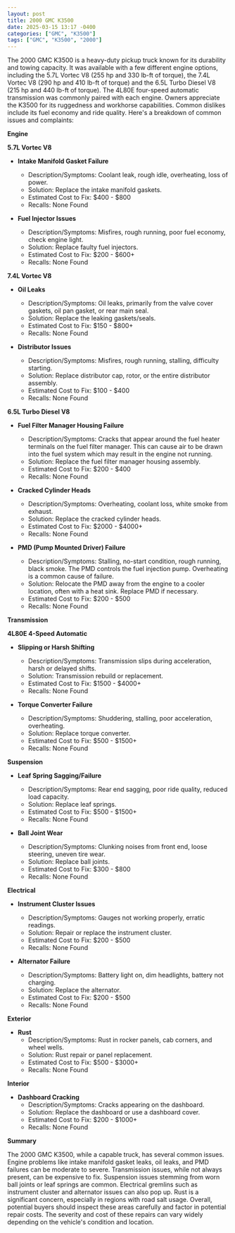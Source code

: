 ```yaml
---
layout: post
title: 2000 GMC K3500
date: 2025-03-15 13:17 -0400
categories: ["GMC", "K3500"]
tags: ["GMC", "K3500", "2000"]
---
```

The 2000 GMC K3500 is a heavy-duty pickup truck known for its durability and towing capacity. It was available with a few different engine options, including the 5.7L Vortec V8 (255 hp and 330 lb-ft of torque), the 7.4L Vortec V8 (290 hp and 410 lb-ft of torque) and the 6.5L Turbo Diesel V8 (215 hp and 440 lb-ft of torque). The 4L80E four-speed automatic transmission was commonly paired with each engine. Owners appreciate the K3500 for its ruggedness and workhorse capabilities. Common dislikes include its fuel economy and ride quality.
Here's a breakdown of common issues and complaints:

**Engine**

**5.7L Vortec V8**
*   **Intake Manifold Gasket Failure**
    *   Description/Symptoms: Coolant leak, rough idle, overheating, loss of power.
    *   Solution: Replace the intake manifold gaskets.
    *   Estimated Cost to Fix: $400 - $800
    *   Recalls: None Found

*   **Fuel Injector Issues**
    *   Description/Symptoms: Misfires, rough running, poor fuel economy, check engine light.
    *   Solution: Replace faulty fuel injectors.
    *   Estimated Cost to Fix: $200 - $600+
    *   Recalls: None Found

**7.4L Vortec V8**

*   **Oil Leaks**
    *   Description/Symptoms: Oil leaks, primarily from the valve cover gaskets, oil pan gasket, or rear main seal.
    *   Solution: Replace the leaking gaskets/seals.
    *   Estimated Cost to Fix: $150 - $800+
    *   Recalls: None Found

*   **Distributor Issues**
    *   Description/Symptoms: Misfires, rough running, stalling, difficulty starting.
    *   Solution: Replace distributor cap, rotor, or the entire distributor assembly.
    *   Estimated Cost to Fix: $100 - $400
    *   Recalls: None Found

**6.5L Turbo Diesel V8**
* **Fuel Filter Manager Housing Failure**
    * Description/Symptoms: Cracks that appear around the fuel heater terminals on the fuel filter manager. This can cause air to be drawn into the fuel system which may result in the engine not running.
    * Solution: Replace the fuel filter manager housing assembly.
    * Estimated Cost to Fix: $200 - $400
    * Recalls: None Found

*   **Cracked Cylinder Heads**
    *   Description/Symptoms: Overheating, coolant loss, white smoke from exhaust.
    *   Solution: Replace the cracked cylinder heads.
    *   Estimated Cost to Fix: $2000 - $4000+
    *   Recalls: None Found

*   **PMD (Pump Mounted Driver) Failure**
    *   Description/Symptoms: Stalling, no-start condition, rough running, black smoke. The PMD controls the fuel injection pump. Overheating is a common cause of failure.
    *   Solution: Relocate the PMD away from the engine to a cooler location, often with a heat sink. Replace PMD if necessary.
    *   Estimated Cost to Fix: $200 - $500
    *   Recalls: None Found

**Transmission**

**4L80E 4-Speed Automatic**

*   **Slipping or Harsh Shifting**
    *   Description/Symptoms: Transmission slips during acceleration, harsh or delayed shifts.
    *   Solution: Transmission rebuild or replacement.
    *   Estimated Cost to Fix: $1500 - $4000+
    *   Recalls: None Found

*   **Torque Converter Failure**
    *   Description/Symptoms: Shuddering, stalling, poor acceleration, overheating.
    *   Solution: Replace torque converter.
    *   Estimated Cost to Fix: $500 - $1500+
    *   Recalls: None Found

**Suspension**

*   **Leaf Spring Sagging/Failure**
    *   Description/Symptoms: Rear end sagging, poor ride quality, reduced load capacity.
    *   Solution: Replace leaf springs.
    *   Estimated Cost to Fix: $500 - $1500+
    *   Recalls: None Found

*   **Ball Joint Wear**
    *   Description/Symptoms: Clunking noises from front end, loose steering, uneven tire wear.
    *   Solution: Replace ball joints.
    *   Estimated Cost to Fix: $300 - $800
    *   Recalls: None Found

**Electrical**

*   **Instrument Cluster Issues**
    *   Description/Symptoms: Gauges not working properly, erratic readings.
    *   Solution: Repair or replace the instrument cluster.
    *   Estimated Cost to Fix: $200 - $500
    *   Recalls: None Found

*   **Alternator Failure**
    *   Description/Symptoms: Battery light on, dim headlights, battery not charging.
    *   Solution: Replace the alternator.
    *   Estimated Cost to Fix: $200 - $500
    *   Recalls: None Found

**Exterior**

*   **Rust**
    *   Description/Symptoms: Rust in rocker panels, cab corners, and wheel wells.
    *   Solution: Rust repair or panel replacement.
    *   Estimated Cost to Fix: $500 - $3000+
    *   Recalls: None Found

**Interior**

*   **Dashboard Cracking**
    *   Description/Symptoms: Cracks appearing on the dashboard.
    *   Solution: Replace the dashboard or use a dashboard cover.
    *   Estimated Cost to Fix: $200 - $1000+
    *   Recalls: None Found

**Summary**

The 2000 GMC K3500, while a capable truck, has several common issues. Engine problems like intake manifold gasket leaks, oil leaks, and PMD failures can be moderate to severe. Transmission issues, while not always present, can be expensive to fix. Suspension issues stemming from worn ball joints or leaf springs are common. Electrical gremlins such as instrument cluster and alternator issues can also pop up. Rust is a significant concern, especially in regions with road salt usage. Overall, potential buyers should inspect these areas carefully and factor in potential repair costs. The severity and cost of these repairs can vary widely depending on the vehicle's condition and location.

